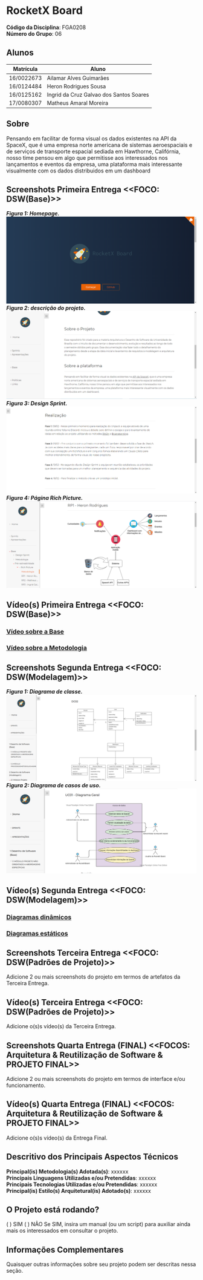 # RocketX Board

**Código da Disciplina**: FGA0208<br>
**Número do Grupo**: 06<br>

## Alunos
|Matrícula | Aluno |
| -- | -- |
| 16/0022673  | Ailamar Alves Guimarães |
| 16/0124484  | Heron Rodrigues Sousa |
| 16/0125162  | Ingrid da Cruz Galvao dos Santos Soares |
| 17/0080307  | Matheus Amaral Moreira |


## Sobre 
Pensando em facilitar de forma visual os dados existentes na API da SpaceX, que é uma empresa norte americana de sistemas aeroespaciais e de serviços de transporte espacial sediada em Hawthorne, Califórnia, nosso time pensou em algo que permitisse aos interessados nos lançamentos e eventos da empresa, uma plataforma mais interessante visualmente com os dados distribuidos em um dashboard 

## Screenshots Primeira Entrega <<FOCO: DSW(Base)>>
***Figura 1: Homepage.***
![Homepage](./docs/presentations/screenshots/landingpage.png) <br>
***Figura 2: descrição do projeto.***
![Homepage](./docs/presentations/screenshots/home.png) <br>
***Figura 3: Design Sprint.***
![Homepage](./docs/presentations/screenshots/designsprint.png) <br>
***Figura 4: Página Rich Picture.***
![Homepage](./docs/presentations/screenshots/richpicture.png) <br>

## Vídeo(s) Primeira Entrega <<FOCO: DSW(Base)>>

### [Vídeo sobre a Base](https://youtu.be/a5TF41zFHKc)</br>
### [Vídeo sobre a Metodologia](https://youtu.be/KYMqzscSlbw)

## Screenshots Segunda Entrega <<FOCO: DSW(Modelagem)>>
***Figura 1: Diagrama de classe.***
![Diagrama de classe](docs/assets/img/printscreen/Entrega2_1.png) <br>
***Figura 2: Diagrama de casos de uso.***
![Diagrama de casos de uso](docs/assets/img/printscreen/Entrega2_2.png) <br>


## Vídeo(s) Segunda Entrega <<FOCO: DSW(Modelagem)>>
### [Diagramas dinâmicos](https://youtu.be/s97SNdBE_K0)</br>
### [Diagramas estáticos](https://youtu.be/K8PRNA45TG8)</br>
## Screenshots Terceira Entrega <<FOCO: DSW(Padrões de Projeto)>>
Adicione 2 ou mais screenshots do projeto em termos de artefatos da Terceira Entrega.

## Vídeo(s) Terceira Entrega <<FOCO: DSW(Padrões de Projeto)>>
Adicione o(s)s vídeo(s) da Terceira Entrega.

## Screenshots Quarta Entrega (FINAL) <<FOCOS: Arquitetura & Reutilização de Software & PROJETO FINAL>>
Adicione 2 ou mais screenshots do projeto em termos de interface e/ou funcionamento.

## Vídeo(s) Quarta Entrega (FINAL) <<FOCOS: Arquitetura & Reutilização de Software & PROJETO FINAL>>
Adicione o(s)s vídeo(s) da Entrega Final.

## Descritivo dos Principais Aspectos Técnicos 
**Principal(is) Metodologia(s) Adotada(s)**: xxxxxx<br>
**Principais Linguagens Utilizadas e/ou Pretendidas**: xxxxxx<br>
**Principais Tecnologias Utilizadas e/ou Pretendidas**: xxxxxx<br>
**Principal(is) Estilo(s) Arquitetural(is) Adotado(s)**: xxxxxx<br>

## O Projeto está rodando?
( ) SIM
( ) NÃO
Se SIM, insira um manual (ou um script) para auxiliar ainda mais os interessados em consultar o projeto.

## Informações Complementares 
Quaisquer outras informações sobre seu projeto podem ser descritas nessa seção.
